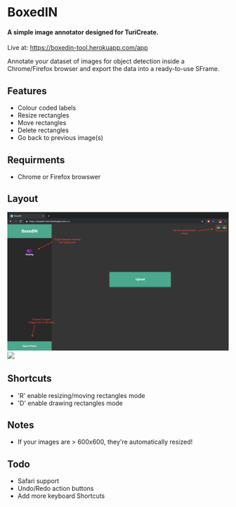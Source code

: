 # BoxedIN
#### A simple image annotator designed for TuriCreate.
Live at: https://boxedin-tool.herokuapp.com/app

Annotate your dataset of images for object detection inside a Chrome/Firefox browser and export the data into a ready-to-use SFrame.
## Features
* Colour coded labels
* Resize rectangles
* Move rectangles
* Delete rectangles
* Go back to previous image(s)
## Requirments 
* Chrome or Firefox browswer

## Layout 

<img src="https://github.com/santosgagbegnon/BoxedIN/blob/master/README_Images/no_images_view.png" width="1080">

<img src="https://github.com/santosgagbegnon/BoxedIN/blob/master/README_Images/images_view.png" width="1080">

## Shortcuts
* 'R' enable resizing/moving rectangles mode
* 'D' enable drawing rectangles mode

## Notes
* If your images are > 600x600, they're automatically resized!

## Todo 
* Safari support
* Undo/Redo action buttons
* Add more keyboard Shortcuts

